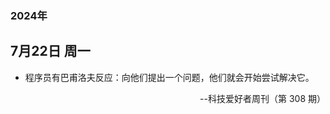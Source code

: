 ### 2024年
## 7月22日 周一
- 程序员有巴甫洛夫反应：向他们提出一个问题，他们就会开始尝试解决它。
<p align="right" href="https://www.ruanyifeng.com/blog/2024/07/weekly-issue-309.html">--科技爱好者周刊（第 308 期）</p>